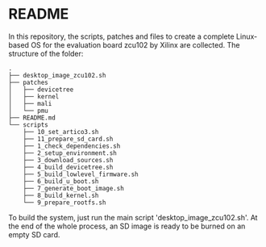 # README

In this repository, the scripts, patches and files to create a complete Linux-based OS for the evaluation board zcu102 by Xilinx are collected.
The structure of the folder:
```
.
├── desktop_image_zcu102.sh
├── patches
│   ├── devicetree
│   ├── kernel
│   ├── mali
│   └── pmu
├── README.md
└── scripts
    ├── 10_set_artico3.sh
    ├── 11_prepare_sd_card.sh
    ├── 1_check_dependencies.sh
    ├── 2_setup_environment.sh
    ├── 3_download_sources.sh
    ├── 4_build_devicetree.sh
    ├── 5_build_lowlevel_firmware.sh
    ├── 6_build_u_boot.sh
    ├── 7_generate_boot_image.sh
    ├── 8_build_kernel.sh
    └── 9_prepare_rootfs.sh

```
To build the system, just run the main script 'desktop_image_zcu102.sh'. At the end of the whole process, an SD image is ready to be burned on an empty SD card.
